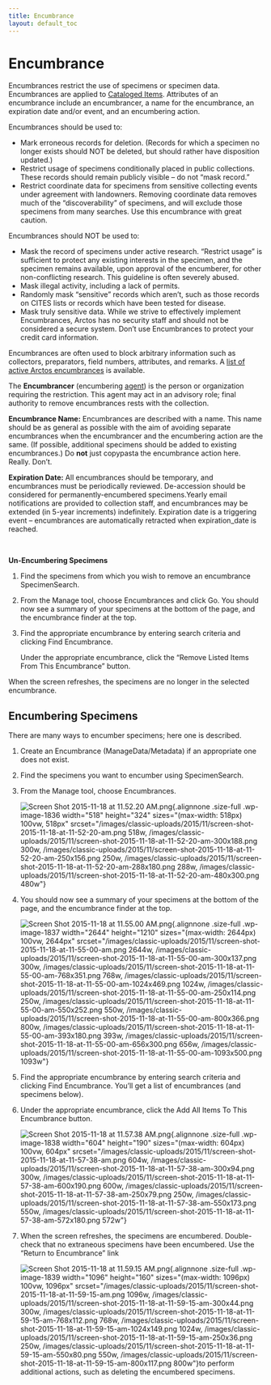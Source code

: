 ```yaml
---
title: Encumbrance
layout: default_toc
---
```


# Encumbrance



Encumbrances restrict the use of specimens or specimen data.
Encumbrances are applied to [Cataloged Items](catalog). Attributes of an
encumbrance include an encumbrancer, a name for the encumbrance, an
expiration date and/or event, and an encumbering action.

Encumbrances should be used to:

-   Mark erroneous records for deletion. (Records for which a specimen
    no longer exists should NOT be deleted, but should rather have
    disposition updated.)
-   Restrict usage of specimens conditionally placed in
    public collections. These records should remain publicly visible –
    do not “mask record.”
-   Restrict coordinate data for specimens from sensitive collecting
    events under agreement with landowners. Removing coordinate data
    removes much of the “discoverability” of specimens, and will exclude
    those specimens from many searches. Use this encumbrance with
    great caution.

Encumbrances should NOT be used to:

-   Mask the record of specimens under active research. “Restrict usage”
    is sufficient to protect any existing interests in the specimen, and
    the specimen remains available, upon approval of the encumberer, for
    other non-conflicting research. This guideline is often
    severely abused.
-   Mask illegal activity, including a lack of permits.
-   Randomly mask “sensitive” records which aren’t, such as those
    records on CITES lists or records which have been tested
    for disease.
-   Mask truly sensitive data. While we strive to effectively implement
    Encumbrances, Arctos has no security staff and should not be
    considered a secure system. Don’t use Encumbrances to protect your
    credit card information.

Encumbrances are often used to block arbitrary information such as
collectors, preparators, field numbers, attributes, and remarks. A [list
of active Arctos
encumbrances](http://arctos.database.museum/info/encumbrances) is
available.

The **Encumbrancer** (encumbering [agent](agent)) is the person or
organization requiring the restriction. This agent may act in an
advisory role; final authority to remove encumbrances rests with the
collection.

**Encumbrance Name:** Encumbrances are described with a name. This name
should be as general as possible with the aim of avoiding separate
encumbrances when the encumbrancer and the encumbering action are the
same. (If possible, additional specimens should be added to existing
encumbrances.) Do **not** just copypasta the encumbrance action here.
Really. Don’t.



**Expiration Date:** All encumbrances should be temporary, and
encumbrances must be periodically reviewed. De-accession should be
considered for permanently-encumbered specimens.Yearly email
notifications are provided to collection staff, and encumbrances may be
extended (in 5-year increments) indefinitely. Expiration date is a
triggering event – encumbrances are automatically retracted when
expiration_date is reached.



 

**Un-Encumbering Specimens**

1.  Find the specimens from which you wish to remove an
    encumbrance SpecimenSearch.
2.  From the Manage tool, choose Encumbrances and click Go. You should
    now see a summary of your specimens at the bottom of the page, and
    the encumbrance finder at the top.
3.  Find the appropriate encumbrance by entering search criteria and
    clicking Find Encumbrance.

    Under the appropriate encumbrance, click the “Remove Listed Items
    From This Encumbrance” button.

When the screen refreshes, the specimens are no longer in the selected
encumbrance.

## Encumbering Specimens

There are many ways to encumber specimens; here one is described.

1.  Create an Encumbrance (ManageData/Metadata) if an appropriate one
    does not exist.
2.  Find the specimens you want to encumber using SpecimenSearch.
3.  From the Manage tool, choose Encumbrances.

    ![Screen Shot 2015-11-18 at 11.52.20
    AM.png](/images/classic-uploads/2015/11/screen-shot-2015-11-18-at-11-52-20-am.png){.alignnone
    .size-full .wp-image-1836 width="518" height="324"
    sizes="(max-width: 518px) 100vw, 518px"
    srcset="/images/classic-uploads/2015/11/screen-shot-2015-11-18-at-11-52-20-am.png 518w, /images/classic-uploads/2015/11/screen-shot-2015-11-18-at-11-52-20-am-300x188.png 300w, /images/classic-uploads/2015/11/screen-shot-2015-11-18-at-11-52-20-am-250x156.png 250w, /images/classic-uploads/2015/11/screen-shot-2015-11-18-at-11-52-20-am-288x180.png 288w, /images/classic-uploads/2015/11/screen-shot-2015-11-18-at-11-52-20-am-480x300.png 480w"}
4.  You should now see a summary of your specimens at the bottom of the
    page, and the encumbrance finder at the top.

    ![Screen Shot 2015-11-18 at 11.55.00
    AM.png](/images/classic-uploads/2015/11/screen-shot-2015-11-18-at-11-55-00-am.png){.alignnone
    .size-full .wp-image-1837 width="2644" height="1210"
    sizes="(max-width: 2644px) 100vw, 2644px"
    srcset="/images/classic-uploads/2015/11/screen-shot-2015-11-18-at-11-55-00-am.png 2644w, /images/classic-uploads/2015/11/screen-shot-2015-11-18-at-11-55-00-am-300x137.png 300w, /images/classic-uploads/2015/11/screen-shot-2015-11-18-at-11-55-00-am-768x351.png 768w, /images/classic-uploads/2015/11/screen-shot-2015-11-18-at-11-55-00-am-1024x469.png 1024w, /images/classic-uploads/2015/11/screen-shot-2015-11-18-at-11-55-00-am-250x114.png 250w, /images/classic-uploads/2015/11/screen-shot-2015-11-18-at-11-55-00-am-550x252.png 550w, /images/classic-uploads/2015/11/screen-shot-2015-11-18-at-11-55-00-am-800x366.png 800w, /images/classic-uploads/2015/11/screen-shot-2015-11-18-at-11-55-00-am-393x180.png 393w, /images/classic-uploads/2015/11/screen-shot-2015-11-18-at-11-55-00-am-656x300.png 656w, /images/classic-uploads/2015/11/screen-shot-2015-11-18-at-11-55-00-am-1093x500.png 1093w"}
5.  Find the appropriate encumbrance by entering search criteria and
    clicking Find Encumbrance. You’ll get a list of encumbrances (and
    specimens below).
6.  Under the appropriate encumbrance, click the Add All Items To This
    Encumbrance button.

    ![Screen Shot 2015-11-18 at 11.57.38
    AM.png](/images/classic-uploads/2015/11/screen-shot-2015-11-18-at-11-57-38-am.png){.alignnone
    .size-full .wp-image-1838 width="604" height="190"
    sizes="(max-width: 604px) 100vw, 604px"
    srcset="/images/classic-uploads/2015/11/screen-shot-2015-11-18-at-11-57-38-am.png 604w, /images/classic-uploads/2015/11/screen-shot-2015-11-18-at-11-57-38-am-300x94.png 300w, /images/classic-uploads/2015/11/screen-shot-2015-11-18-at-11-57-38-am-600x190.png 600w, /images/classic-uploads/2015/11/screen-shot-2015-11-18-at-11-57-38-am-250x79.png 250w, /images/classic-uploads/2015/11/screen-shot-2015-11-18-at-11-57-38-am-550x173.png 550w, /images/classic-uploads/2015/11/screen-shot-2015-11-18-at-11-57-38-am-572x180.png 572w"}
7.  When the screen refreshes, the specimens are encumbered.
    Double-check that no extraneous specimens have been encumbered. Use
    the “Return to Encumbrance” link

    ![Screen Shot 2015-11-18 at 11.59.15
    AM.png](/images/classic-uploads/2015/11/screen-shot-2015-11-18-at-11-59-15-am.png){.alignnone
    .size-full .wp-image-1839 width="1096" height="160"
    sizes="(max-width: 1096px) 100vw, 1096px"
    srcset="/images/classic-uploads/2015/11/screen-shot-2015-11-18-at-11-59-15-am.png 1096w, /images/classic-uploads/2015/11/screen-shot-2015-11-18-at-11-59-15-am-300x44.png 300w, /images/classic-uploads/2015/11/screen-shot-2015-11-18-at-11-59-15-am-768x112.png 768w, /images/classic-uploads/2015/11/screen-shot-2015-11-18-at-11-59-15-am-1024x149.png 1024w, /images/classic-uploads/2015/11/screen-shot-2015-11-18-at-11-59-15-am-250x36.png 250w, /images/classic-uploads/2015/11/screen-shot-2015-11-18-at-11-59-15-am-550x80.png 550w, /images/classic-uploads/2015/11/screen-shot-2015-11-18-at-11-59-15-am-800x117.png 800w"}to
    perform additional actions, such as deleting the
    encumbered specimens.
